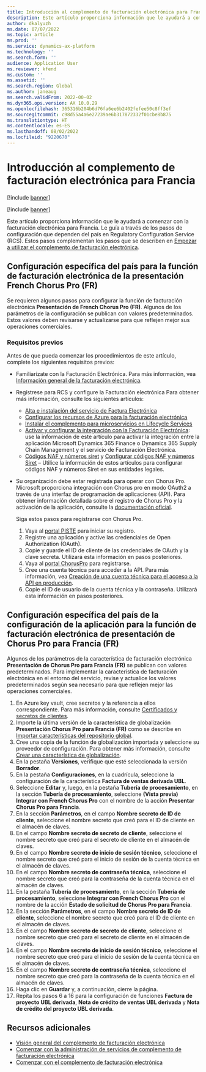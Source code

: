 ```yaml
---
title: Introducción al complemento de facturación electrónica para Francia
description: Este artículo proporciona información que le ayudará a comenzar con el complemento de facturación electrónica para Francia.
author: dkalyuzh
ms.date: 07/07/2022
ms.topic: article
ms.prod: ''
ms.service: dynamics-ax-platform
ms.technology: ''
ms.search.form: ''
audience: Application User
ms.reviewer: kfend
ms.custom: ''
ms.assetid: ''
ms.search.region: Global
ms.author: janeaug
ms.search.validFrom: 2022-00-02
ms.dyn365.ops.version: AX 10.0.29
ms.openlocfilehash: 365316b204b6d76fa6ee6b2402fefee50c8ff3ef
ms.sourcegitcommit: c98d55a4a6e27239ae6b317872332f01cbe8b875
ms.translationtype: HT
ms.contentlocale: es-ES
ms.lasthandoff: 08/02/2022
ms.locfileid: "9220670"
---
```

# <a name="get-started-with-the-electronic-invoicing-add-on-for-france"></a>Introducción al complemento de facturación electrónica para Francia

[!include [banner](../includes/banner.md)]

[!include [banner](../includes/preview-banner.md)]

Este artículo proporciona información que le ayudará a comenzar con la facturación electrónica para Francia. Le guía a través de los pasos de configuración que dependen del país en Regulatory Configuration Service (RCS). Estos pasos complementan los pasos que se describen en [Empezar a utilizar el complemento de facturación electrónica](e-invoicing-get-started.md).

## <a name="country-specific-configuration-for-french-chorus-pro-submission-fr-electronic-invoicing-feature"></a>Configuración específica del país para la función de facturación electrónica de la presentación French Chorus Pro (FR)

Se requieren algunos pasos para configurar la función de facturación electrónica **Presentación de French Chorus Pro (FR)**. Algunos de los parámetros de la configuración se publican con valores predeterminados. Estos valores deben revisarse y actualizarse para que reflejen mejor sus operaciones comerciales.

### <a name="prerequisites"></a>Requisitos previos

Antes de que pueda comenzar los procedimientos de este artículo, complete los siguientes requisitos previos:

- Familiarízate con la Facturación Electrónica. Para más información, vea [Información general de la facturación electrónica](e-invoicing-service-overview.md).
- Regístrese para RCS y configure la Facturación electrónica Para obtener más información, consulte los siguientes artículos:

    - [Alta e instalación del servicio de Factura Electrónica](e-invoicing-sign-up-install.md)
    - [Configurar los recursos de Azure para la facturación electrónica](e-invoicing-set-up-azure-resources.md)
    - [Instalar el complemento para microservicios en Lifecycle Services](e-invoicing-install-add-in-microservices-lcs.md)
    - [Activar y configurar la integración con la Facturación Electrónica](e-invoicing-activate-setup-integration.md): use la información de este artículo para activar la integración entre la aplicación Microsoft Dynamics 365 Finance o Dynamics 365 Supply Chain Management y el servicio de Facturación Electrónica.
    - [Códigos NAF y números siret](emea-fra-naf-codes-siret-numbers.md) y [Configurar códigos NAF y números Siret](tasks/fr-00003-naf-codes-siret-numbers.md) – Utilice la información de estos artículos para configurar códigos NAF y números Siret en sus entidades legales. 

- Su organización debe estar registrada para operar con Chorus Pro. Microsoft proporciona integración con Chorus pro en modo OAuth2 a través de una interfaz de programación de aplicaciones (API). Para obtener información detallada sobre el registro de Chorus Pro y la activación de la aplicación, consulte la [documentación oficial](https://communaute.chorus-pro.gouv.fr/documentation/help-for-api-developers-in-oauth2-mode/).

    Siga estos pasos para registrarse con Chorus Pro.

    1. Vaya al [portal PISTE](https://piste.gouv.fr/en/component/apiportal/registration) para iniciar su registro. 
    2. Registre una aplicación y active las credenciales de Open Authorization (OAuth).
    3. Copie y guarde el ID de cliente de las credenciales de OAuth y la clave secreta. Utilizará esta información en pasos posteriores.
    4. Vaya al [portal ChorusPro](https://portail.chorus-pro.gouv.fr/aife_csm/?id=aife_enrollment) para registrarse. 
    5. Cree una cuenta técnica para acceder a la API. Para más información, vea [Creación de una cuenta técnica para el acceso a la API en producción](https://communaute.chorus-pro.gouv.fr/documentation/creation-of-a-technical-account-for-an-api-access-in-production/).
    6. Copie el ID de usuario de la cuenta técnica y la contraseña. Utilizará esta información en pasos posteriores.

## <a name="country-specific-configuration-of-the-application-setup-for-the-french-chorus-pro-submission-fr-electronic-invoicing-feature"></a>Configuración específica del país de la configuración de la aplicación para la función de facturación electrónica de presentación de Chorus Pro para Francia (FR)

Algunos de los parámetros de la característica de facturación electrónica **Presentación de Chorus Pro para Francia (FR)** se publican con valores predeterminados. Para implementar la característica de facturación electrónica en el entorno del servicio, revise y actualice los valores predeterminados según sea necesario para que reflejen mejor las operaciones comerciales.

1. En Azure key vault, cree secretos y la referencia a ellos correspondiente. Para más información, consulte [Certificados y secretos de clientes](e-invoicing-customer-certificates-secrets.md).
2. Importe la última versión de la característica de globalización **Presentación Chorus Pro para Francia (FR)** como se describe en [Importar características del repositorio global](e-invoicing-import-feature-global-repository.md).
3. Cree una copia de la función de globalización importada y seleccione su proveedor de configuración. Para obtener más información, consulte [Crear una característica de globalización](e-invoicing-create-new-globalization-feature.md).
4. En la pestaña **Versiones**, verifique que esté seleccionada la versión **Borrador**.
5. En la pestaña **Configuraciones**, en la cuadrícula, seleccione la configuración de la característica **Factura de ventas derivada UBL**.
6. Seleccione **Editar** y, luego, en la pestaña **Tubería de procesamiento**, en la sección **Tubería de procesamiento**, seleccione **(Vista previa) Integrar con French Chorus Pro** con el nombre de la acción **Presentar Chorus Pro para Francia**.
7. En la sección **Parámetros**, en el campo **Nombre secreto de ID de cliente**, seleccione el nombre secreto que creó para el ID de cliente en el almacén de claves.
8. En el campo **Nombre secreto de secreto de cliente**, seleccione el nombre secreto que creó para el secreto de cliente en el almacén de claves.
9. En el campo **Nombre secreto de inicio de sesión técnico**, seleccione el nombre secreto que creó para el inicio de sesión de la cuenta técnica en el almacén de claves.
10. En el campo **Nombre secreto de contraseña técnica**, seleccione el nombre secreto que creó para la contraseña de la cuenta técnica en el almacén de claves.
11. En la pestaña **Tubería de procesamiento**, en la sección **Tubería de procesamiento**, seleccione **Integrar con French Chorus Pro** con el nombre de la acción **Estado de solicitud de Chorus Pro para Francia**.
12. En la sección **Parámetros**, en el campo **Nombre secreto de ID de cliente**, seleccione el nombre secreto que creó para el ID de cliente en el almacén de claves.
13. En el campo **Nombre secreto de secreto de cliente**, seleccione el nombre secreto que creó para el secreto de cliente en el almacén de claves.
14. En el campo **Nombre secreto de inicio de sesión técnico**, seleccione el nombre secreto que creó para el inicio de sesión de la cuenta técnica en el almacén de claves.
15. En el campo **Nombre secreto de contraseña técnica**, seleccione el nombre secreto que creó para la contraseña de la cuenta técnica en el almacén de claves.
16. Haga clic en **Guardar** y, a continuación, cierre la página.
17. Repita los pasos 6 a 16 para la configuración de funciones **Factura de proyecto UBL derivada**, **Nota de crédito de ventas UBL derivada** y **Nota de crédito del proyecto UBL derivada**.

## <a name="additional-resources"></a>Recursos adicionales

- [Visión general del complemento de facturación electrónica](e-invoicing-service-overview.md)
- [Comenzar con la administración de servicios de complemento de facturación electrónica](e-invoicing-get-started-service-administration.md)
- [Comenzar con el complemento de facturación electrónica](e-invoicing-get-started.md)
